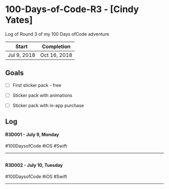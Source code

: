 # 100-Days-of-Code-R3 - [Cindy Yates]
Log of Round 3 of my 100 Days ofCode adventure

 Start | Completion
 --- | --- 
 Jul 9, 2018 | Oct 16, 2018 


## Goals

- [ ] First sticker pack - free
- [ ] Sticker pack with animations
- [ ] Sticker pack with in-app purchase


## Log

#### R3D001 - July 9, Monday
#100DaysofCode #iOS #Swift

***
## 

#### R3D002 - July 10, Tuesday
#100DaysofCode #iOS #Swift

***

